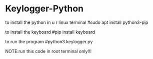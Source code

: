 # Keylogger-Python

to install the python in u r linux terminal
#sudo apt install python3-pip  


to install the keyboard
#pip install keyboard


to run the program
#python3 keylogger.py


NOTE:run this code in root terminal only!!!
